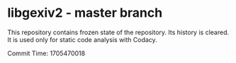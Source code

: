 # libgexiv2 - master branch

This repository contains frozen state of the repository.
Its history is cleared. It is used only for static code
analysis with Codacy.

Commit Time: 1705470018